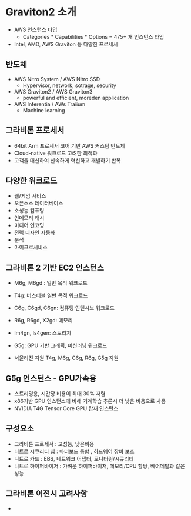 # Graviton2 소개 

- AWS 인스턴스 타입 
  - Categories * Capabilities * Options = 475+ 개 인스턴스 타입 
- Intel, AMD, AWS Graviton 등 다양한 프로세서 

## 반도체 

- AWS Nitro System / AWS Nitro SSD
  - Hypervisor, network, sotrage, security
- AWS Graviton2 / AWS Graviton3
  - powerful and efficient, moreden application
- AWS Inferentia / AWs Traiium
  - Machine learning

## 그라비톤 프로세서

- 64bit Arm 프로세서 코어 기반 AWS 커스텀 반도체
- Cloud-native 워크로드 고려한 최적화
- 고객을 대신하여 신속하게 혁신하고 개발하기 반복 

## 다양한 워크로드 

- 웹/게임 서비스
- 오픈소스 데이터베이스 
- 소성능 컴퓨팅
- 인메모리 캐시
- 미디어 인코딩 
- 전력 디자인 자동화 
- 분석
- 마이크로서비스 

## 그라비톤 2 기반 EC2 인스턴스

- M6g, M6gd : 일반 목적 워크로드 
- T4g: 버스터블 일반 목적 워크로드 
- C6g, C6gd, C6gn: 컴퓨팅 인텐시브 워크로드 
- R6g, R6gd, X2gd: 메모리
- Im4gn, Is4gen: 스토리지 
- G5g: GPU 기반 그래픽, 머신러닝 워크로드 

- 서울리젼 지원 T4g, M6g, C6g, R6g, G5g 지원

## G5g 인스턴스 - GPU가속용 

- 스트리밍용, 시간당 비용이 최대 30% 저렴 
- x86기반 GPU 인스턴스에 비해 기계학습 추론시 더 낮은 비용으로 사용
- NVIDIA T4G Tensor Core GPU 탑재 인스턴스 

## 구성요소 

- 그라비톤 프로세서 : 고성능, 낮은비용 
- 니트로 시큐리티 칩 : 마더보드 통합 , 하드웨어 장비 보호 
- 니트로 카드 : EBS, 네트워크 어댑터, 모니터링/시큐리티 
- 니트로 하이퍼바이저 : 가벼운 하이퍼바이저, 메모리/CPU 할당, 베어메탈과 같은 성능 

## 그라비톤 이전시 고려사항 

- 